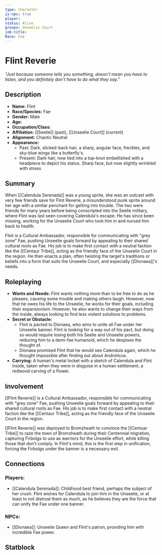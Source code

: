 ```yaml
---
type: character
is-npc: true
player: 
status: Alive
groups: Unseelie Court
job-title: 
Race: Fae
---
```

# Flint Reverie

*“Just because someone tells you something, doesn’t mean you have to listen, and you definitely don't have to do what they say.”*

## Description
- **Name:** Flint
- **Race/Species:** Fae
- **Gender:** Male
- **Age:** 
- **Occupation/Class:** 
- **Affiliation:** [[Seelie]] (past), [[Unseelie Court]] (current)
- **Alignment:** Chaotic Neutral
- **Appearance:** 
	- Past: Dark, slicked-back hair, a sharp, angular face, freckles, and sky-blue wings like a butterfly's. 
	- Present: Dark hair, now tied into a top-knot embellished with a headpiece to depict his status. Sharp face, but now slightly wrinkled with stress

## Summary

When [[Calendula Serenada]] was a young sprite, she was an outcast with very few friends save for Flint Reverie, a misunderstood punk sprite around her age with a similar penchant for getting into trouble. The two were friends for many years before being conscripted into the Seelie military, where Flint was last seen covering Calendula's escape. He has since been missing, working for the Unseelie Court who took him in and nursed him back to health.

Flint is a Cultural Ambassador, responsible for communicating with "grey zone" Fae, pushing Unseelie goals forward by appealing to their shared cultural roots as Fae. His job is to make first contact with a neutral faction like the [[Centaur Tribe]], acting as the friendly face of the Unseelie Court in the region. He then enacts a plan, often twisting the target's traditions or beliefs into a form that suits the Unseelie Court, and especially [[Dionaea]]'s needs.

## Roleplaying
 - **Wants and Needs:** Flint wants nothing more than to be free to do as he pleases, causing some trouble and making others laugh. However, now that he owes his life to the Unseelie, he works for their goals, including their expansionism. However, he also wants to change their ways from the inside, always looking to find less violent solutions to problems.
 - **Secret or Obstacle:** 
	 - Flint is pacted to Dionaea, who aims to unite all Fae under her Unseelie banner. Flint is looking for a way out of his pact, but doing so would require losing both his Seelie and Unseelie powers, reducing him to a demi-fae humanoid, which he despises the thought of.
	 - Dionaea promised Flint that he would see Calendula again, which he thought impossible after finding out about Androticus.
 - **Carrying:** A human's metal locket with a sketch of Calendula and Flint inside, taken when they were in disguise in a human settlement, a redwood carving of a flower.

## Involvement
[[Flint Reverie]] is a Cultural Ambassador, responsible for communicating with "grey zone" Fae, pushing Unseelie goals forward by appealing to their shared cultural roots as Fae. His job is to make first contact with a neutral faction like the [[Centaur Tribe]], acting as the friendly face of the Unseelie Court in the region. 

[[Flint Reverie]] was deployed to Bromzheath to convince the [[Centuar Tribe]] to raze the town of Bromzheath during their Centennial migration, capturing Firbolgs to use as warriors for the Unseelie effort, while killing those that don't comply. In Flint's mind, this is the first step in unification, forcing the Firbolgs under the banner is a necessary evil.

## Connections


### Players:
- [[Calendula Serenada]]: Childhood best friend, perhaps the subject of her crush. Flint wishes for Calendula to join him in the Unseelie, or at least to not distrust them as much, as he believes they are the force that can unify the Fae under one banner. 

### NPCs:
- [[Dionaea]]: Unseelie Queen and Flint's patron, providing him with incredible Fae power.

## Statblock

